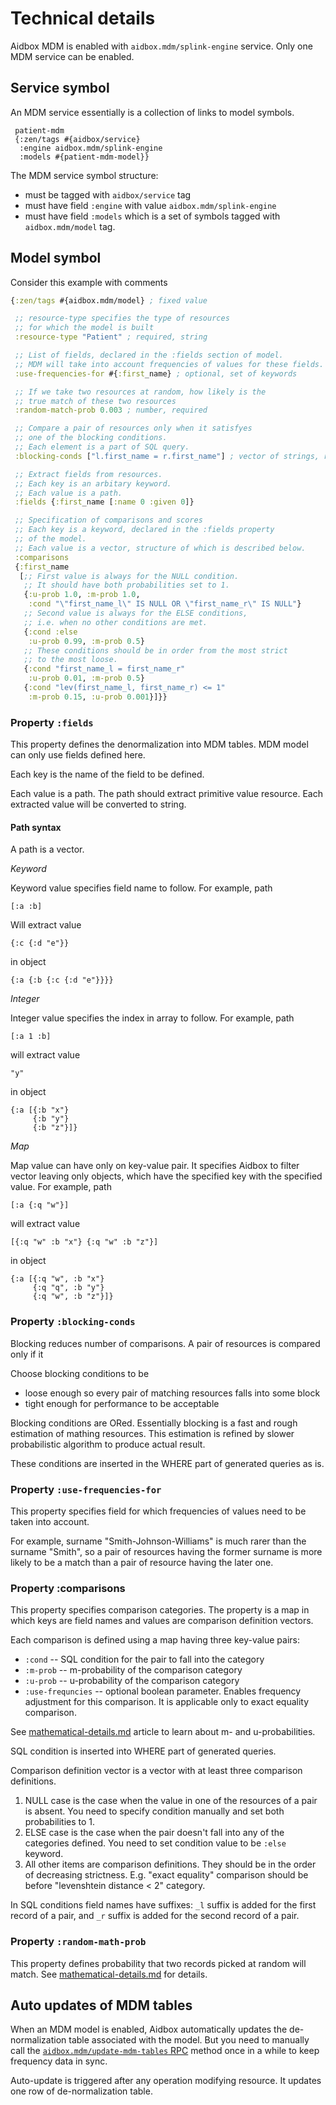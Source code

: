 # Technical details

Aidbox MDM is enabled with `aidbox.mdm/splink-engine` service. Only one MDM service can be enabled.

## Service symbol

An MDM service essentially is a collection of links to model symbols.

```
 patient-mdm
 {:zen/tags #{aidbox/service}
  :engine aidbox.mdm/splink-engine
  :models #{patient-mdm-model}}
```

The MDM service symbol structure:

* must be tagged with `aidbox/service` tag
* must have field `:engine` with value `aidbox.mdm/splink-engine`&#x20;
* must have field `:models` which is a set of symbols tagged with `aidbox.mdm/model` tag.

## Model symbol

Consider this example with comments

```clojure
{:zen/tags #{aidbox.mdm/model} ; fixed value

 ;; resource-type specifies the type of resources
 ;; for which the model is built
 :resource-type "Patient" ; required, string

 ;; List of fields, declared in the :fields section of model.
 ;; MDM will take into account frequencies of values for these fields.
 :use-frequencies-for #{:first_name} ; optional, set of keywords

 ;; If we take two resources at random, how likely is the
 ;; true match of these two resources
 :random-match-prob 0.003 ; number, required

 ;; Compare a pair of resources only when it satisfyes
 ;; one of the blocking conditions.
 ;; Each element is a part of SQL query.
 :blocking-conds ["l.first_name = r.first_name"] ; vector of strings, required.

 ;; Extract fields from resources.
 ;; Each key is an arbitary keyword.
 ;; Each value is a path.
 :fields {:first_name [:name 0 :given 0]}

 ;; Specification of comparisons and scores
 ;; Each key is a keyword, declared in the :fields property
 ;; of the model.
 ;; Each value is a vector, structure of which is described below.
 :comparisons
 {:first_name
  [;; First value is always for the NULL condition.
   ;; It should have both probabilities set to 1.
   {:u-prob 1.0, :m-prob 1.0,
    :cond "\"first_name_l\" IS NULL OR \"first_name_r\" IS NULL"}
   ;; Second value is always for the ELSE conditions,
   ;; i.e. when no other conditions are met.
   {:cond :else
    :u-prob 0.99, :m-prob 0.5}
   ;; These conditions should be in order from the most strict
   ;; to the most loose.
   {:cond "first_name_l = first_name_r"
    :u-prob 0.01, :m-prob 0.5}
   {:cond "lev(first_name_l, first_name_r) <= 1"
    :m-prob 0.15, :u-prob 0.001}]}}
```

### Property `:fields`

This property defines the denormalization into MDM tables. MDM model can only use fields defined here.

Each key is the name of the field to be defined.

Each value is a path. The path should extract primitive value resource. Each extracted value will be converted to string.

#### Path syntax

A path is a vector.

_Keyword_

Keyword value specifies field name to follow. For example, path

```
[:a :b]
```

Will extract value

```
{:c {:d "e"}}
```

in object

```
{:a {:b {:c {:d "e"}}}}
```

_Integer_

Integer value specifies the index in array to follow. For example, path

```
[:a 1 :b]
```

will extract value

```
"y"
```

in object

```
{:a [{:b "x"}
     {:b "y"}
     {:b "z"}]}
```

_Map_

Map value can have only on key-value pair. It specifies Aidbox to filter vector leaving only objects, which have the specified key with the specified value. For example, path

```
[:a {:q "w"}]
```

will extract value

```
[{:q "w" :b "x"} {:q "w" :b "z"}]
```

in object

```
{:a [{:q "w", :b "x"}
     {:q "q", :b "y"}
     {:q "w", :b "z"}]}
```

### Property `:blocking-conds`

Blocking reduces number of comparisons. A pair of resources is compared only if it

Choose blocking conditions to be

* loose enough so every pair of matching resources falls into some block
* tight enough for performance to be acceptable

Blocking conditions are ORed. Essentially blocking is a fast and rough estimation of mathing resources. This estimation is refined by slower probabilistic algorithm to produce actual result.

These conditions are inserted in the WHERE part of generated queries as is.

### Property `:use-frequencies-for`

This property specifies field for which frequencies of values need to be taken into account.

For example, surname "Smith-Johnson-Williams" is much rarer than the surname "Smith", so a pair of resources having the former surname is more likely to be a match than a pair of resource having the later one.

### Property :comparisons

This property specifies comparison categories. The property is a map in which keys are field names and values are comparison definition vectors.

Each comparison is defined using a map having three key-value pairs:

* `:cond` -- SQL condition for the pair to fall into the category
* `:m-prob` -- m-probability of the comparison category
* `:u-prob` -- u-probability of the comparison category
* `:use-frequncies` -- optional boolean parameter. Enables frequency adjustment for this comparison. It is applicable only to exact equality comparison.

See [mathematical-details.md](mathematical-details.md "mention") article to learn about m- and u-probabilities.

SQL condition is inserted into WHERE part of generated queries.

Comparison definition vector is a vector with at least three comparison definitions.

1. NULL case is the case when the value in one of the resources of a pair is absent. You need to specify condition manually and set both probabilities to 1.
2. ELSE case is the case when the pair doesn't fall into any of the categories defined. You need to set condition value to be `:else` keyword.
3. All other items are comparison definitions. They should be in the order of decreasing strictness. E.g. "exact equality" comparison should be before "levenshtein distance < 2" category.

In SQL conditions field names have suffixes: `_l` suffix is added for the first record of a pair, and `_r` suffix is added for the second record of a pair.

### Property `:random-math-prob`

This property defines probability that two records picked at random will match. See [mathematical-details.md](mathematical-details.md "mention") for details.

## Auto updates of MDM tables

When an MDM model is enabled, Aidbox automatically updates the de-normalization table associated with the model. But you need to manually call the [`aidbox.mdm/update-mdm-tables` RPC](../reference/rpc-reference/aidbox/mdm/aidbox.mdm-update-mdm-tables.md) method once in a while to keep frequency data in sync.

Auto-update is triggered after any operation modifying resource. It updates one row of de-normalization table.

&#x20;
